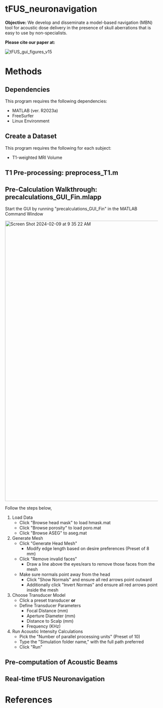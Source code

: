 # tFUS_neuronavigation

**Objective:** We develop and disseminate a model-based navigation (MBN) tool for acoustic dose delivery in the presence of skull aberrations that is easy to use by non-specialists.   

**Please cite our paper at:**

![tFUS_gui_figures_v15](https://github.com/parkerkotlarz/tFUS_neuronavigation/assets/157265957/46a368f3-d179-4d93-ac97-166008db5bcd)


# Methods

## Dependencies
This program requires the following dependencies:
- MATLAB (ver. R2023a)
- FreeSurfer
- Linux Environment

## Create a Dataset
This program requires the following for each subject: 
- T1-weighted MRI Volume

## T1 Pre-processing: preprocess_T1.m



## Pre-Calculation Walkthrough: precalculations_GUI_Fin.mlapp
Start the GUI by running "precalculations_GUI_Fin" in the MATLAB Command Window

<img width="920" alt="Screen Shot 2024-02-09 at 9 35 22 AM" src="https://github.com/parkerkotlarz/tFUS_neuronavigation/assets/157265957/f148ea3f-36ce-40d8-bae4-f0b828fda13c">

Follow the steps below,
1. Load Data
   - Click "Browse head mask" to load hmask.mat
   - Click "Browse porosity" to load poro.mat
   - Click "Browse ASEG" to aseg.mat
2. Generate Mesh
   - Click "Generate Head Mesh"
     - Modify edge length based on desire preferences (Preset of 8 mm)
   - Click "Remove invalid faces"
     - Draw a line above the eyes/ears to remove those faces from the mesh
   - Make sure normals point away from the head
     - Click "Show Normals" and ensure all red arrows point outward
     - Additionally click "Invert Normas" and ensure all red arrows point inside the mesh
3. Choose Transducer Model
   - Click a preset transducer **or**
   - Define Transducer Parameters
     - Focal Distance (mm)
     - Aperture Diameter (mm)
     - Distance to Scalp (mm)
     - Frequency (KHz)
4. Run Acoustic Intensity Calculations
   -  Pick the "Number of parallel processing units" (Preset of 10)
   -  Type the "Simulation folder name," with the full path preferred
   -  Click "Run"
  
   
     

## Pre-computation of Acoustic Beams

## Real-time tFUS Neuronavigation


# References

